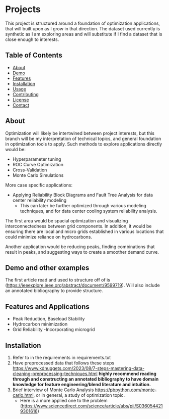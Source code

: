 # Projects

This project is structured around a foundation of optimization applications, that will built upon as I grow in that direction. The dataset used currently is synthetic as I am exploring areas and will substitute if I find a dataset that is close enough to interests. 

## Table of Contents

- [About](#about)
- [Demo](#demo)
- [Features](#features)
- [Installation](#installation)
- [Usage](#usage)
- [Contributing](#contributing)
- [License](#license)
- [Contact](#contact)

## About

Optimization will likely be intertwined between project interests, but this branch will be my interpretation of technical topics, and general foundation in optimization tools to apply.
Such methods to explore applications directly would be: 
- Hyperparameter tuning
- ROC Curve Optimization
- Cross-Validation
- Monte Carlo Simulations

More case specific applications: 
- Applying Reliability Block Diagrams and Fault Tree Analysis for data center reliability modeling
  - This can later be further optimized through various modeling techniques, and for data center cooling system reliability analysis.
  


The first area would be spacial optimization and visualizing interconnectedness between grid components. In addition, it would be ensuring there are local and micro grids established in various locations that could minimize reliance on hydrocarbons.

Another application would be reducing peaks, finding combinations that result in peaks, and suggesting ways to create a smoother demand curve.

## Demo and other examples 

The first article read and used to structure off of is (https://ieeexplore.ieee.org/abstract/document/9599719). Will also include an annotated bibliography to provide structure.


## Features and Applications 


- Peak Reduction, Baseload Stability 
- Hydrocarbon minimization
- Grid Reliability
  -Incorporating microgrid

## Installation

1. Refer to in the requirements in requirements.txt
2. Have preprocessed data that follows these steps https://www.kdnuggets.com/2023/08/7-steps-mastering-data-cleaning-preprocessing-techniques.html **highly recommend reading through and constructing an annotated bibliography to have domain knowledge for feature engineering/blend literature and intuition.** 
3. Brief interview of Monte Carlo Analysis https://pbpython.com/monte-carlo.html, or in general, a study of optimization topic. 
   - Here is a more applied one to the problem (https://www.sciencedirect.com/science/article/abs/pii/S0360544219301616)

